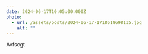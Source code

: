 ```yaml
---
date: 2024-06-17T10:05:00.000Z
photo:
  - url: /assets/posts/2024-06-17-1718618698135.jpg
    alt: ""
---
```


Avfscgt
